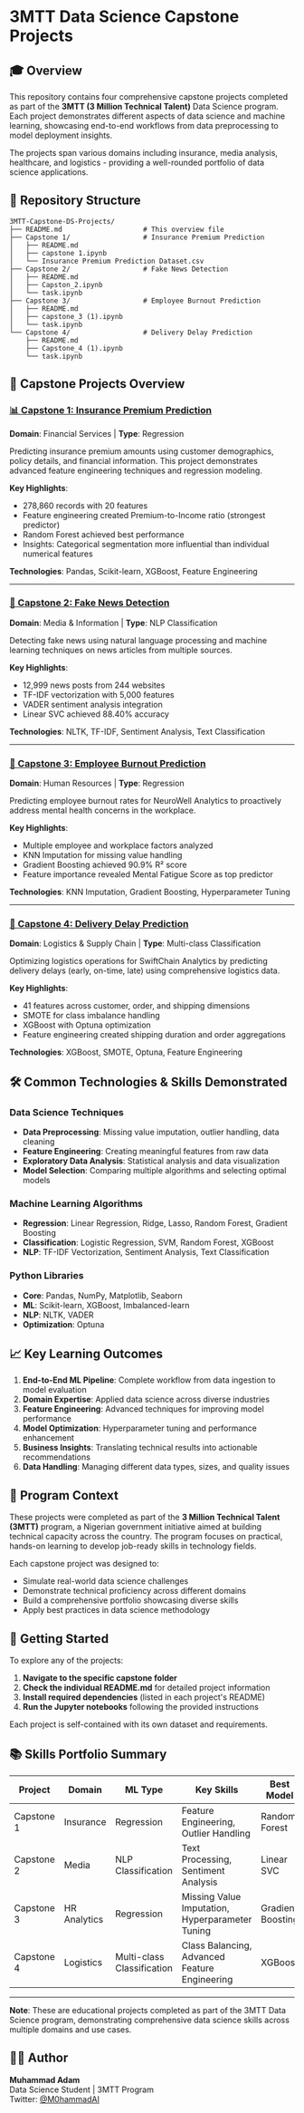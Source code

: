 # 3MTT Data Science Capstone Projects

## 🎓 Overview

This repository contains four comprehensive capstone projects completed as part of the **3MTT (3 Million Technical Talent)** Data Science program. Each project demonstrates different aspects of data science and machine learning, showcasing end-to-end workflows from data preprocessing to model deployment insights.

The projects span various domains including insurance, media analysis, healthcare, and logistics - providing a well-rounded portfolio of data science applications.

## 📁 Repository Structure

```
3MTT-Capstone-DS-Projects/
├── README.md                    # This overview file
├── Capstone 1/                  # Insurance Premium Prediction
│   ├── README.md
│   ├── capstone 1.ipynb
│   └── Insurance Premium Prediction Dataset.csv
├── Capstone 2/                  # Fake News Detection
│   ├── README.md
│   ├── Capston_2.ipynb
│   └── task.ipynb
├── Capstone 3/                  # Employee Burnout Prediction
│   ├── README.md
│   ├── capstone_3 (1).ipynb
│   └── task.ipynb
└── Capstone 4/                  # Delivery Delay Prediction
    ├── README.md
    ├── Capstone_4 (1).ipynb
    └── task.ipynb
```

## 🚀 Capstone Projects Overview


### [📊 Capstone 1: Insurance Premium Prediction](https://github.com/Auwal007/3MTT-Capstone-DS-Projects/tree/main/Capstone%201)


**Domain**: Financial Services | **Type**: Regression

Predicting insurance premium amounts using customer demographics, policy details, and financial information. This project demonstrates advanced feature engineering techniques and regression modeling.

**Key Highlights**:
- 278,860 records with 20 features
- Feature engineering created Premium-to-Income ratio (strongest predictor)
- Random Forest achieved best performance
- Insights: Categorical segmentation more influential than individual numerical features

**Technologies**: Pandas, Scikit-learn, XGBoost, Feature Engineering

---

### [📰 Capstone 2: Fake News Detection](https://github.com/Auwal007/3MTT-Capstone-DS-Projects/tree/main/Capstone%202)


**Domain**: Media & Information | **Type**: NLP Classification

Detecting fake news using natural language processing and machine learning techniques on news articles from multiple sources.

**Key Highlights**:
- 12,999 news posts from 244 websites
- TF-IDF vectorization with 5,000 features
- VADER sentiment analysis integration
- Linear SVC achieved 88.40% accuracy

**Technologies**: NLTK, TF-IDF, Sentiment Analysis, Text Classification

---

### [🏢 Capstone 3: Employee Burnout Prediction](https://github.com/Auwal007/3MTT-Capstone-DS-Projects/tree/main/Capstone%203)


**Domain**: Human Resources | **Type**: Regression

Predicting employee burnout rates for NeuroWell Analytics to proactively address mental health concerns in the workplace.

**Key Highlights**:
- Multiple employee and workplace factors analyzed
- KNN Imputation for missing value handling
- Gradient Boosting achieved 90.9% R² score
- Feature importance revealed Mental Fatigue Score as top predictor

**Technologies**: KNN Imputation, Gradient Boosting, Hyperparameter Tuning

---

### [🚚 Capstone 4: Delivery Delay Prediction](https://github.com/Auwal007/3MTT-Capstone-DS-Projects/tree/main/Capstone%204)


**Domain**: Logistics & Supply Chain | **Type**: Multi-class Classification

Optimizing logistics operations for SwiftChain Analytics by predicting delivery delays (early, on-time, late) using comprehensive logistics data.

**Key Highlights**:
- 41 features across customer, order, and shipping dimensions
- SMOTE for class imbalance handling
- XGBoost with Optuna optimization
- Feature engineering created shipping duration and order aggregations

**Technologies**: XGBoost, SMOTE, Optuna, Feature Engineering

## 🛠️ Common Technologies & Skills Demonstrated

### Data Science Techniques
- **Data Preprocessing**: Missing value imputation, outlier handling, data cleaning
- **Feature Engineering**: Creating meaningful features from raw data
- **Exploratory Data Analysis**: Statistical analysis and data visualization
- **Model Selection**: Comparing multiple algorithms and selecting optimal models

### Machine Learning Algorithms
- **Regression**: Linear Regression, Ridge, Lasso, Random Forest, Gradient Boosting
- **Classification**: Logistic Regression, SVM, Random Forest, XGBoost
- **NLP**: TF-IDF Vectorization, Sentiment Analysis, Text Classification

### Python Libraries
- **Core**: Pandas, NumPy, Matplotlib, Seaborn
- **ML**: Scikit-learn, XGBoost, Imbalanced-learn
- **NLP**: NLTK, VADER
- **Optimization**: Optuna

## 📈 Key Learning Outcomes

1. **End-to-End ML Pipeline**: Complete workflow from data ingestion to model evaluation
2. **Domain Expertise**: Applied data science across diverse industries
3. **Feature Engineering**: Advanced techniques for improving model performance
4. **Model Optimization**: Hyperparameter tuning and performance enhancement
5. **Business Insights**: Translating technical results into actionable recommendations
6. **Data Handling**: Managing different data types, sizes, and quality issues

## 🎯 Program Context

These projects were completed as part of the **3 Million Technical Talent (3MTT)** program, a Nigerian government initiative aimed at building technical capacity across the country. The program focuses on practical, hands-on learning to develop job-ready skills in technology fields.

Each capstone project was designed to:
- Simulate real-world data science challenges
- Demonstrate technical proficiency across different domains
- Build a comprehensive portfolio showcasing diverse skills
- Apply best practices in data science methodology

## 🚀 Getting Started

To explore any of the projects:

1. **Navigate to the specific capstone folder**
2. **Check the individual README.md** for detailed project information
3. **Install required dependencies** (listed in each project's README)
4. **Run the Jupyter notebooks** following the provided instructions

Each project is self-contained with its own dataset and requirements.

## 📚 Skills Portfolio Summary

| Project | Domain | ML Type | Key Skills | Best Model | Performance |
|---------|--------|---------|------------|------------|-------------|
| Capstone 1 | Insurance | Regression | Feature Engineering, Outlier Handling | Random Forest | High R² Score |
| Capstone 2 | Media | NLP Classification | Text Processing, Sentiment Analysis | Linear SVC | 88.4% Accuracy |
| Capstone 3 | HR Analytics | Regression | Missing Value Imputation, Hyperparameter Tuning | Gradient Boosting | 90.9% R² Score |
| Capstone 4 | Logistics | Multi-class Classification | Class Balancing, Advanced Feature Engineering | XGBoost | 87% Accuracy |

---

**Note**: These are educational projects completed as part of the 3MTT Data Science program, demonstrating comprehensive data science skills across multiple domains and use cases.

## 👨‍💻 Author

**Muhammad Adam**  
Data Science Student | 3MTT Program  
Twitter: [@M0hammadAI](https://x.com/M0hammadAI)
